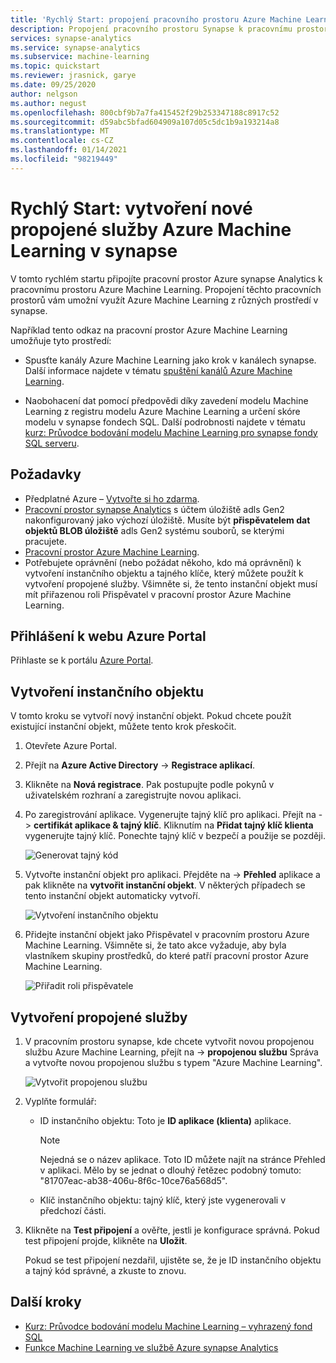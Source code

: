 ```yaml
---
title: 'Rychlý Start: propojení pracovního prostoru Azure Machine Learning'
description: Propojení pracovního prostoru Synapse k pracovnímu prostoru Azure Machine Learning
services: synapse-analytics
ms.service: synapse-analytics
ms.subservice: machine-learning
ms.topic: quickstart
ms.reviewer: jrasnick, garye
ms.date: 09/25/2020
author: nelgson
ms.author: negust
ms.openlocfilehash: 800cbf9b7a7fa415452f29b253347188c8917c52
ms.sourcegitcommit: d59abc5bfad604909a107d05c5dc1b9a193214a8
ms.translationtype: MT
ms.contentlocale: cs-CZ
ms.lasthandoff: 01/14/2021
ms.locfileid: "98219449"
---
```

# <a name="quickstart-create-a-new-azure-machine-learning-linked-service-in-synapse"></a>Rychlý Start: vytvoření nové propojené služby Azure Machine Learning v synapse

V tomto rychlém startu připojíte pracovní prostor Azure synapse Analytics k pracovnímu prostoru Azure Machine Learning. Propojení těchto pracovních prostorů vám umožní využít Azure Machine Learning z různých prostředí v synapse.

Například tento odkaz na pracovní prostor Azure Machine Learning umožňuje tyto prostředí:

- Spusťte kanály Azure Machine Learning jako krok v kanálech synapse. Další informace najdete v tématu [spuštění kanálů Azure Machine Learning](../../data-factory/transform-data-machine-learning-service.md).

- Naobohacení dat pomocí předpovědi díky zavedení modelu Machine Learning z registru modelu Azure Machine Learning a určení skóre modelu v synapse fondech SQL. Další podrobnosti najdete v tématu [kurz: Průvodce bodování modelu Machine Learning pro synapse fondy SQL serveru](tutorial-sql-pool-model-scoring-wizard.md).

## <a name="prerequisites"></a>Požadavky

- Předplatné Azure – [Vytvořte si ho zdarma](https://azure.microsoft.com/free/).
- [Pracovní prostor synapse Analytics](../get-started-create-workspace.md) s účtem úložiště adls Gen2 nakonfigurovaný jako výchozí úložiště. Musíte být **přispěvatelem dat objektů BLOB úložiště** adls Gen2 systému souborů, se kterými pracujete.
- [Pracovní prostor Azure Machine Learning](../../machine-learning/how-to-manage-workspace.md).
- Potřebujete oprávnění (nebo požádat někoho, kdo má oprávnění) k vytvoření instančního objektu a tajného klíče, který můžete použít k vytvoření propojené služby. Všimněte si, že tento instanční objekt musí mít přiřazenou roli Přispěvatel v pracovní prostor Azure Machine Learning.

## <a name="sign-in-to-the-azure-portal"></a>Přihlášení k webu Azure Portal

Přihlaste se k portálu [Azure Portal](https://portal.azure.com/).

## <a name="create-a-service-principal"></a>Vytvoření instančního objektu

V tomto kroku se vytvoří nový instanční objekt. Pokud chcete použít existující instanční objekt, můžete tento krok přeskočit.
1. Otevřete Azure Portal. 

1. Přejít na **Azure Active Directory**  ->  **Registrace aplikací**.

1. Klikněte na **Nová registrace**. Pak postupujte podle pokynů v uživatelském rozhraní a zaregistrujte novou aplikaci.

1. Po zaregistrování aplikace. Vygenerujte tajný klíč pro aplikaci. Přejít na   ->  **certifikát aplikace & tajný klíč**. Kliknutím na **Přidat tajný klíč klienta** vygenerujte tajný klíč. Ponechte tajný klíč v bezpečí a použije se později.

   ![Generovat tajný kód](media/quickstart-integrate-azure-machine-learning/quickstart-integrate-azure-machine-learning-createsp-00a.png)

1. Vytvořte instanční objekt pro aplikaci. Přejděte na   ->  **Přehled** aplikace a pak klikněte na **vytvořit instanční objekt**. V některých případech se tento instanční objekt automaticky vytvoří.

   ![Vytvoření instančního objektu](media/quickstart-integrate-azure-machine-learning/quickstart-integrate-azure-machine-learning-createsp-00b.png)

1. Přidejte instanční objekt jako Přispěvatel v pracovním prostoru Azure Machine Learning. Všimněte si, že tato akce vyžaduje, aby byla vlastníkem skupiny prostředků, do které patří pracovní prostor Azure Machine Learning.

   ![Přiřadit roli přispěvatele](media/quickstart-integrate-azure-machine-learning/quickstart-integrate-azure-machine-learning-createsp-00c.png)

## <a name="create-a-linked-service"></a>Vytvoření propojené služby

1. V pracovním prostoru synapse, kde chcete vytvořit novou propojenou službu Azure Machine Learning, přejít na   ->  **propojenou službu** Správa a vytvořte novou propojenou službu s typem "Azure Machine Learning".

   ![Vytvořit propojenou službu](media/quickstart-integrate-azure-machine-learning/quickstart-integrate-azure-machine-learning-create-linked-service-00a.png)

2. Vyplňte formulář:

   - ID instančního objektu: Toto je **ID aplikace (klienta)** aplikace.
  
     > [!NOTE]
     > Nejedná se o název aplikace. Toto ID můžete najít na stránce Přehled v aplikaci. Mělo by se jednat o dlouhý řetězec podobný tomuto: "81707eac-ab38-406u-8f6c-10ce76a568d5".

   - Klíč instančního objektu: tajný klíč, který jste vygenerovali v předchozí části.

3. Klikněte na **Test připojení** a ověřte, jestli je konfigurace správná. Pokud test připojení projde, klikněte na **Uložit**.

   Pokud se test připojení nezdařil, ujistěte se, že je ID instančního objektu a tajný kód správné, a zkuste to znovu.

## <a name="next-steps"></a>Další kroky

- [Kurz: Průvodce bodování modelu Machine Learning – vyhrazený fond SQL](tutorial-sql-pool-model-scoring-wizard.md)
- [Funkce Machine Learning ve službě Azure synapse Analytics](what-is-machine-learning.md)